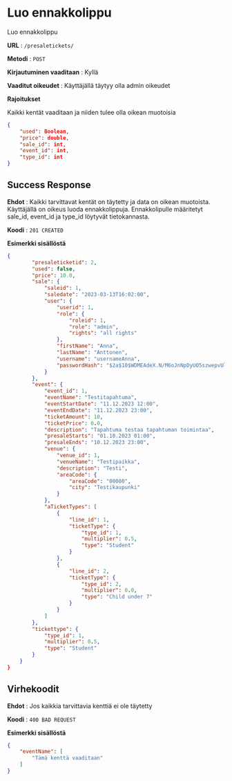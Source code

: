# Luo ennakkolippu

Luo ennakkolippu

**URL** : `/presaletickets/`

**Metodi** : `POST`

**Kirjautuminen vaaditaan** : Kyllä

**Vaaditut oikeudet** : Käyttäjällä täytyy olla admin oikeudet

**Rajoitukset**

Kaikki kentät vaaditaan ja niiden tulee olla oikean muotoisia

```json
{
    "used": Boolean,
    "price": double,
    "sale_id": int,
    "event_id": int,
    "type_id": int
}
```

## Success Response

**Ehdot** : Kaikki tarvittavat kentät on täytetty ja data on oikean muotoista. Käyttäjällä on oikeus luoda ennakkolippuja. Ennakkolipulle määritetyt sale_id, event_id ja type_id löytyvät tietokannasta.

**Koodi** : `201 CREATED`

**Esimerkki sisällöstä**

```json
{
        "presaleticketid": 2,
        "used": false,
        "price": 10.0,
        "sale": {
            "saleid": 1,
            "saledate": "2023-03-13T16:02:00",
            "user": {
                "userid": 1,
                "role": {
                    "roleid": 1,
                    "role": "admin",
                    "rights": "all rights"
                },
                "firstName": "Anna",
                "lastName": "Anttonen",
                "username": "usernameAnna",
                "passwordHash": "$2a$10$WDMEAdeX.N/M6oJnNpDyUO5szwepvUl6irlqJ/o5aRcZtth9Yfnom"
            }
        },
        "event": {
            "event_id": 1,
            "eventName": "Testitapahtuma",
            "eventStartDate": "11.12.2023 12:00",
            "eventEndDate": "11.12.2023 23:00",
            "ticketAmount": 10,
            "ticketPrice": 0.0,
            "description": "Tapahtuma testaa tapahtuman toimintaa",
            "presaleStarts": "01.10.2023 01:00",
            "presaleEnds": "10.12.2023 23:00",
            "venue": {
                "venue_id": 1,
                "venueName": "Testipaikka",
                "description": "Testi",
                "areaCode": {
                    "areaCode": "00000",
                    "city": "Testikaupunki"
                }
            },
            "aTicketTypes": [
                {
                    "line_id": 1,
                    "ticketType": {
                        "type_id": 1,
                        "multiplier": 0.5,
                        "type": "Student"
                    }
                },
                {
                    "line_id": 2,
                    "ticketType": {
                        "type_id": 2,
                        "multiplier": 0.0,
                        "type": "Child under 7"
                    }
                }
            ]
        },
        "tickettype": {
            "type_id": 1,
            "multiplier": 0.5,
            "type": "Student"
        }
    }
}
```

## Virhekoodit

**Ehdot** : Jos kaikkia tarvittavia kenttiä ei ole täytetty

**Koodi** : `400 BAD REQUEST`

**Esimerkki sisällöstä**

```json
{
    "eventName": [
        "Tämä kenttä vaaditaan"
    ]
}
```